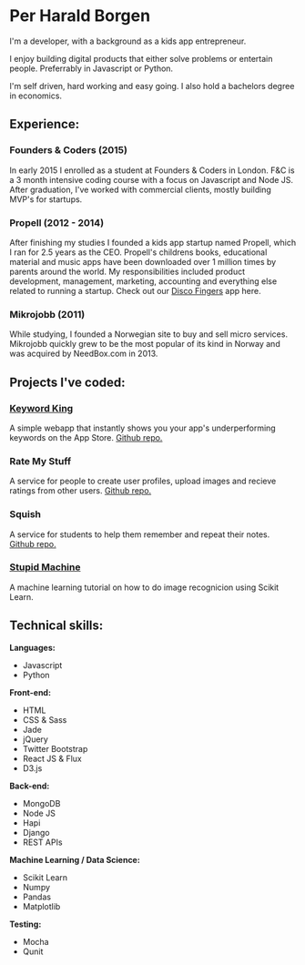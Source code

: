 # Per Harald Borgen
I'm a developer, with a background as a kids app entrepreneur. 

I enjoy building digital products that either solve problems or entertain people. Preferrably in Javascript or Python.

I'm self driven, hard working and easy going. I also hold a bachelors degree in economics.

## Experience:

### Founders & Coders (2015)
In early 2015 I enrolled as a student at Founders & Coders in London. F&C is a 3 month intensive coding course with a focus on Javascript and Node JS. After graduation, I've worked with commercial clients, mostly building MVP's for startups.

### Propell (2012 - 2014)
After finishing my studies I founded a kids app startup named Propell, which I ran for 2.5 years as the CEO. Propell's childrens books, educational material and music apps have been downloaded over 1 million times by parents around the world. My responsibilities included product development, management, marketing, accounting and everything else related to running a startup. Check out our [Disco Fingers](https://itunes.apple.com/us/app/disco-fingers/id809680953?mt=8) app here.

### Mikrojobb (2011)
While studying, I founded a Norwegian site to buy and sell micro services. Mikrojobb quickly grew to be the most popular of its kind in Norway and was acquired by NeedBox.com in 2013.


## Projects I've coded:

### [Keyword King](http://www.keywordking.co/)

A simple webapp that instantly shows you your app's underperforming keywords on the App Store. [Github repo.](https://github.com/foundry-matrix/CrapWords)

### Rate My Stuff

A service for people to create user profiles, upload images and recieve ratings from other users. [Github repo.](https://github.com/people-under-the-stairs/midnight-marauders)


### Squish

A service for students to help them remember and repeat their notes. [Github repo.](https://github.com/pajoa/pajoa-the-chimp)

### [Stupid Machine](https://github.com/perborgen/StupidMachine) 

A machine learning tutorial on how to do image recognicion using Scikit Learn. 

## Technical skills:

**Languages:**
* Javascript
* Python 

**Front-end:**
* HTML
* CSS & Sass
* Jade
* jQuery
* Twitter Bootstrap
* React JS & Flux
* D3.js

**Back-end:**
* MongoDB
* Node JS
* Hapi
* Django
* REST APIs

**Machine Learning / Data Science:**
* Scikit Learn
* Numpy
* Pandas
* Matplotlib

**Testing:**
* Mocha
* Qunit



